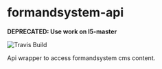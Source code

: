 formandsystem-api
=================

**DEPRECATED: Use work on l5-master**

![Travis Build](https://travis-ci.org/formandsystem/api.svg?branch=master)

Api wrapper to access formandsystem cms content.
